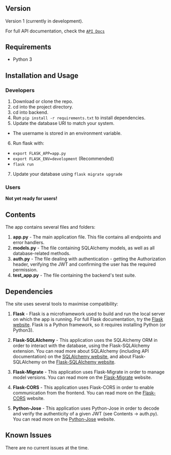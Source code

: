#

## Version

Version 1 (currently in development).

For full API documentation, check the [`API Docs`](./api_docs.md)

## Requirements

- Python 3

## Installation and Usage

### Developers

1. Download or clone the repo.
2. cd into the project directory.
3. cd into backend.
4. Run ```pip install -r requirements.txt``` to install dependencies.
5. Update the database URI to match your system.
  - The username is stored in an environment variable.
6. Run flask with:
  - ```export FLASK_APP=app.py```
  - ```export FLASK_ENV=development``` (Recommended)
  - ```flask run```
7. Update your database using ```flask migrate upgrade```

### Users

**Not yet ready for users!**

## Contents

The app contains several files and folders:

1. **app.py** - The main application file. This file contains all endpoints and error handlers.
2. **models.py** - The file containing SQLAlchemy models, as well as all database-related methods.
3. **auth.py** - The file dealing with authentication - getting the Authorization header, verifying the JWT and confirming the user has the required permission.
4. **test_app.py** - The file containing the backend's test suite.

## Dependencies

The site uses several tools to maximise compatibility:

1. **Flask** - Flask is a microframework used to build and run the local server on which the app is running. For full Flask documentation, try the [Flask website](https://flask.palletsprojects.com/en/1.1.x/). Flask is a Python framework, so it requires installing Python (or Python3).

2. **Flask-SQLAlchemy** - This application uses the SQLAlchemy ORM in order to interact with the database, using the Flask-SQLAlchemy extension. You can read more about SQLAlchemy (including API documentation) on the [SQLAlchemy website](https://docs.sqlalchemy.org/en/13/), and about Flask-SQLAlchemy on the [Flask-SQLAlchemy website](https://flask-sqlalchemy.palletsprojects.com/en/2.x/).

3. **Flask-Migrate** - This application uses Flask-Migrate in order to manage model versions. You can read more on the [Flask-Migrate](https://flask-migrate.readthedocs.io/en/latest/) website.

4. **Flask-CORS** - This application uses Flask-CORS in order to enable communication from the frontend. You can read more on the [Flask-CORS](https://flask-cors.readthedocs.io/en/latest/) website.

5. **Python-Jose** - This application uses Python-Jose in order to decode and verify the authenticity of a given JWT (see Contents -> auth.py). You can read more on the [Python-Jose](https://python-jose.readthedocs.io/en/latest/) website.


## Known Issues

There are no current issues at the time.
